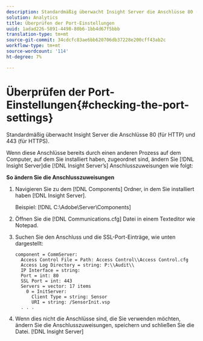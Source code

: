 ```yaml
---
description: Standardmäßig überwacht Insight Server die Anschlüsse 80 (für HTTP) und 443 (für HTTPS).
solution: Analytics
title: Überprüfen der Port-Einstellungen
uuid: 1adad226-5891-4498-80b6-1bb4d67f5bbb
translation-type: tm+mt
source-git-commit: 34cdcfc83ae6bb620706db37228e200cff43ab2c
workflow-type: tm+mt
source-wordcount: '114'
ht-degree: 7%

---
```



# Überprüfen der Port-Einstellungen{#checking-the-port-settings}

Standardmäßig überwacht Insight Server die Anschlüsse 80 (für HTTP) und 443 (für HTTPS).

Wenn diese Anschlüsse bereits durch einen anderen Prozess auf dem Computer, auf dem Sie installiert haben, zugeordnet sind, ändern Sie [!DNL Insight Server]die [!DNL Insight Server’s] Anschlusszuweisungen wie folgt:

**So ändern Sie die Anschlusszuweisungen**

1. Navigieren Sie zu dem [!DNL Components] Ordner, in dem Sie installiert haben [!DNL Insight Server].

   Beispiel: [!DNL C:\Adobe\Server\Components]

1. Öffnen Sie die [!DNL Communications.cfg] Datei in einem Texteditor wie Notepad.
1. Suchen Sie den Anschluss und die SSL-Port-Einträge, wie unten dargestellt:

   ```
   component = CommServer: 
     Access Control File = Path: Access Control\\Access Control.cfg
     Access Log Directory = string: P:\\Audit\\
     IP Interface = string: 
     Port = int: 80
     SSL Port = int: 443
     Servers = vector: 17 items
       0 = InitServer: 
         Client Type = string: Sensor
         URI = string: /SensorInit.vsp
     . . .
   ```

1. Wenn dies nicht die Anschlüsse sind, die Sie verwenden möchten, ändern Sie die Anschlusszuweisungen, speichern und schließen Sie die Datei. [!DNL Insight Server]

